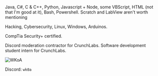 Java, C#, C & C++, Python, Javascript + Node, some VBScript, HTML (not that I'm good at it), Bash, Powershell. Scratch and LabView aren't worth mentioning

Hacking, Cybersecurity, Linux, Windows, Arduinos.

CompTia Security+ certified. 

Discord moderation contractor for CrunchLabs.
Software development student intern for CrunchLabs.

![WKoA](https://www.hackthebox.eu/badge/image/972812)

Discord: `wk0a`
